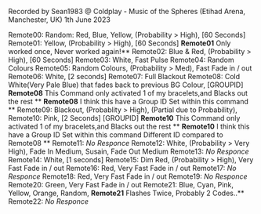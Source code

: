 Recorded by Sean1983 @ Coldplay - Music of the Spheres (Etihad Arena, Manchester, UK) 1th June 2023

Remote00: Random: Red, Blue, Yellow,	(Probability > High),   [60 Seconds]
Remote01: Yellow, 			(Probability > High),	[60 Seconds]
**Remote01** Only worked once,  Never worked again!**
Remote02: Blue & Red,			(Probability > High),   [60 Seconds]
Remote03: White,			Fast Pulse
Remote04: Random Colours
Remote05: Random Colours,		(Probability > Med), 		Fast Fade in / out
Remote06: White,		[2 seconds]
Remote07: Full Blackout
Remote08: Cold White(Very Pale Blue) that fades back to previous BG Colour, 	[GROUPID]
**Remote08** This Command only activated 1 of my bracelets,and Blacks out the rest **
**Remote08** I think this have a Group ID Set within this command **
Remote09: Blackout, (Probablity > High), (Partial due to Probability),
Remote10: Pink,			[2 Seconds] [GROUPID]
**Remote10** This Command only activated 1 of my bracelets,and Blacks out the rest **
**Remote10** I think this have a Group ID Set within this command Different ID compared to Remote08 **
Remote11: *No Responce*
Remote12: White,  (Probability > Very High),   Fade In Medium,  Susain, Fade Out Medium
Remote13: *No Responce*
Remote14: White,		[1 seconds]
Remote15: Dim Red,  		(Probability > High),  		Very Fast Fade in / out
Remote16: Red,  		Very Fast Fade in / out
Remote17: *No Responce*
Remote18: Red,  		Very Fast Fade in / out
Remote19: *No Responce*
Remote20: Green, 							Very Fast Fade in / out 
Remote21: Blue, Cyan, Pink, Yellow, Orange,     Random, 
**Remote21** Flashes Twice,  Probably 2 Codes..**
Remote22: *No Responce*


